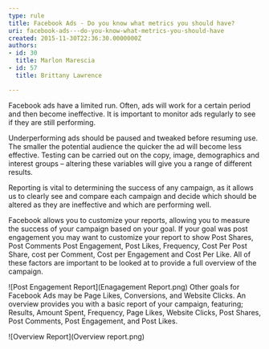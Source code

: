 ```yaml
---
type: rule
title: Facebook Ads - Do you know what metrics you should have?
uri: facebook-ads---do-you-know-what-metrics-you-should-have
created: 2015-11-30T22:36:30.0000000Z
authors:
- id: 30
  title: Marlon Marescia
- id: 57
  title: Brittany Lawrence

---
```


Facebook ads have a limited run. Often, ads will work for a certain period and then become ineffective. It is important to monitor ads regularly to see if they are still performing.
 


Underperforming ads should be paused and tweaked before resuming use. The smaller the potential audience the quicker the ad will become less effective. Testing can be carried out on the copy, image, demographics and interest groups – altering these variables will give you a range of different results.

Reporting is vital to determining the success of any campaign, as it allows us to clearly see and compare each campaign and decide which should be altered as they are ineffective and which are performing well.

Facebook allows you to customize your reports, allowing you to measure the success of your campaign based on your goal. If your goal was post engagement you may want to customize your report to show Post Shares, Post Comments Post Engagement, Post Likes, Frequency, Cost Per Post Share, cost per Comment, Cost per Engagement and Cost Per Like. All of these factors are important to be looked at to provide a full overview of the campaign.

![Post Engagement Report](Enagagement Report.png)
Other goals for Facebook Ads may be Page Likes, Conversions, and Website Clicks. An overview provides you with a basic report of your campaign, featuring; Results, Amount Spent, Frequency, Page Likes, Website Clicks, Post Shares, Post Comments, Post Engagement, and Post Likes.

![Overview Report](Overview report.png)
